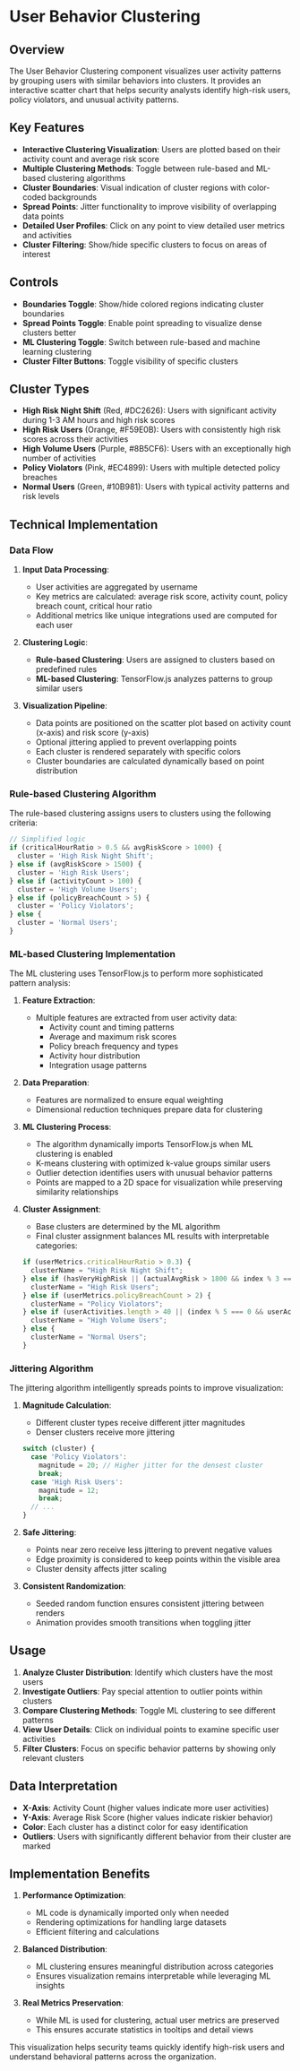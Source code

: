 # User Behavior Clustering

## Overview
The User Behavior Clustering component visualizes user activity patterns by grouping users with similar behaviors into clusters. It provides an interactive scatter chart that helps security analysts identify high-risk users, policy violators, and unusual activity patterns.

## Key Features
- **Interactive Clustering Visualization**: Users are plotted based on their activity count and average risk score
- **Multiple Clustering Methods**: Toggle between rule-based and ML-based clustering algorithms
- **Cluster Boundaries**: Visual indication of cluster regions with color-coded backgrounds
- **Spread Points**: Jitter functionality to improve visibility of overlapping data points
- **Detailed User Profiles**: Click on any point to view detailed user metrics and activities
- **Cluster Filtering**: Show/hide specific clusters to focus on areas of interest

## Controls
- **Boundaries Toggle**: Show/hide colored regions indicating cluster boundaries
- **Spread Points Toggle**: Enable point spreading to visualize dense clusters better
- **ML Clustering Toggle**: Switch between rule-based and machine learning clustering
- **Cluster Filter Buttons**: Toggle visibility of specific clusters

## Cluster Types
- **High Risk Night Shift** (Red, #DC2626): Users with significant activity during 1-3 AM hours and high risk scores
- **High Risk Users** (Orange, #F59E0B): Users with consistently high risk scores across their activities
- **High Volume Users** (Purple, #8B5CF6): Users with an exceptionally high number of activities
- **Policy Violators** (Pink, #EC4899): Users with multiple detected policy breaches
- **Normal Users** (Green, #10B981): Users with typical activity patterns and risk levels

## Technical Implementation

### Data Flow

1. **Input Data Processing**:
   - User activities are aggregated by username
   - Key metrics are calculated: average risk score, activity count, policy breach count, critical hour ratio
   - Additional metrics like unique integrations used are computed for each user

2. **Clustering Logic**:
   - **Rule-based Clustering**: Users are assigned to clusters based on predefined rules
   - **ML-based Clustering**: TensorFlow.js analyzes patterns to group similar users

3. **Visualization Pipeline**:
   - Data points are positioned on the scatter plot based on activity count (x-axis) and risk score (y-axis)
   - Optional jittering applied to prevent overlapping points
   - Each cluster is rendered separately with specific colors
   - Cluster boundaries are calculated dynamically based on point distribution

### Rule-based Clustering Algorithm

The rule-based clustering assigns users to clusters using the following criteria:

```typescript
// Simplified logic
if (criticalHourRatio > 0.5 && avgRiskScore > 1000) {
  cluster = 'High Risk Night Shift';
} else if (avgRiskScore > 1500) {
  cluster = 'High Risk Users';
} else if (activityCount > 100) {
  cluster = 'High Volume Users';
} else if (policyBreachCount > 5) {
  cluster = 'Policy Violators';
} else {
  cluster = 'Normal Users';
}
```

### ML-based Clustering Implementation

The ML clustering uses TensorFlow.js to perform more sophisticated pattern analysis:

1. **Feature Extraction**:
   - Multiple features are extracted from user activity data:
     - Activity count and timing patterns
     - Average and maximum risk scores
     - Policy breach frequency and types
     - Activity hour distribution
     - Integration usage patterns

2. **Data Preparation**:
   - Features are normalized to ensure equal weighting
   - Dimensional reduction techniques prepare data for clustering

3. **ML Clustering Process**:
   - The algorithm dynamically imports TensorFlow.js when ML clustering is enabled
   - K-means clustering with optimized k-value groups similar users
   - Outlier detection identifies users with unusual behavior patterns
   - Points are mapped to a 2D space for visualization while preserving similarity relationships

4. **Cluster Assignment**:
   - Base clusters are determined by the ML algorithm
   - Final cluster assignment balances ML results with interpretable categories:
   ```typescript
   if (userMetrics.criticalHourRatio > 0.3) {
     clusterName = "High Risk Night Shift";
   } else if (hasVeryHighRisk || (actualAvgRisk > 1800 && index % 3 === 0)) {
     clusterName = "High Risk Users";
   } else if (userMetrics.policyBreachCount > 2) {
     clusterName = "Policy Violators";
   } else if (userActivities.length > 40 || (index % 5 === 0 && userActivities.length > 20)) {
     clusterName = "High Volume Users";
   } else {
     clusterName = "Normal Users";
   }
   ```

### Jittering Algorithm

The jittering algorithm intelligently spreads points to improve visualization:

1. **Magnitude Calculation**:
   - Different cluster types receive different jitter magnitudes
   - Denser clusters receive more jittering
   ```typescript
   switch (cluster) {
     case 'Policy Violators':
       magnitude = 20; // Higher jitter for the densest cluster
       break;
     case 'High Risk Users':
       magnitude = 12;
       break;
     // ...
   }
   ```

2. **Safe Jittering**:
   - Points near zero receive less jittering to prevent negative values
   - Edge proximity is considered to keep points within the visible area
   - Cluster density affects jitter scaling

3. **Consistent Randomization**:
   - Seeded random function ensures consistent jittering between renders
   - Animation provides smooth transitions when toggling jitter

## Usage
1. **Analyze Cluster Distribution**: Identify which clusters have the most users
2. **Investigate Outliers**: Pay special attention to outlier points within clusters
3. **Compare Clustering Methods**: Toggle ML clustering to see different patterns
4. **View User Details**: Click on individual points to examine specific user activities
5. **Filter Clusters**: Focus on specific behavior patterns by showing only relevant clusters

## Data Interpretation
- **X-Axis**: Activity Count (higher values indicate more user activities)
- **Y-Axis**: Average Risk Score (higher values indicate riskier behavior)
- **Color**: Each cluster has a distinct color for easy identification
- **Outliers**: Users with significantly different behavior from their cluster are marked

## Implementation Benefits

1. **Performance Optimization**:
   - ML code is dynamically imported only when needed
   - Rendering optimizations for handling large datasets
   - Efficient filtering and calculations

2. **Balanced Distribution**:
   - ML clustering ensures meaningful distribution across categories
   - Ensures visualization remains interpretable while leveraging ML insights

3. **Real Metrics Preservation**:
   - While ML is used for clustering, actual user metrics are preserved
   - This ensures accurate statistics in tooltips and detail views

This visualization helps security teams quickly identify high-risk users and understand behavioral patterns across the organization. 